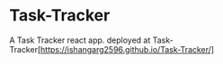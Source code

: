 # Task-Tracker

A Task Tracker react app. deployed at Task-Tracker[https://ishangarg2596.github.io/Task-Tracker/]



